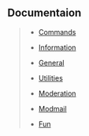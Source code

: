 ## Documentaion <!-- {docsify-ignore-all} -->

> * [Commands](home/Commands.md 'Commands')
>
> * [Information](/Docs/information.md 'All the information commands?')
>
> * [General](/Docs/general.md 'General Stuff, you know?')
>
> * [Utilities](/Docs/utilities.md 'Usefull stuff')
>
> * [Moderation](/Docs/moderation.md 'BAN HAMMER!')
>
> * [Modmail](/Docs/modmail.md 'MOODMAIL STUFF')
>
> * [Fun](/Docs/fun.md '😄😅🤣')

